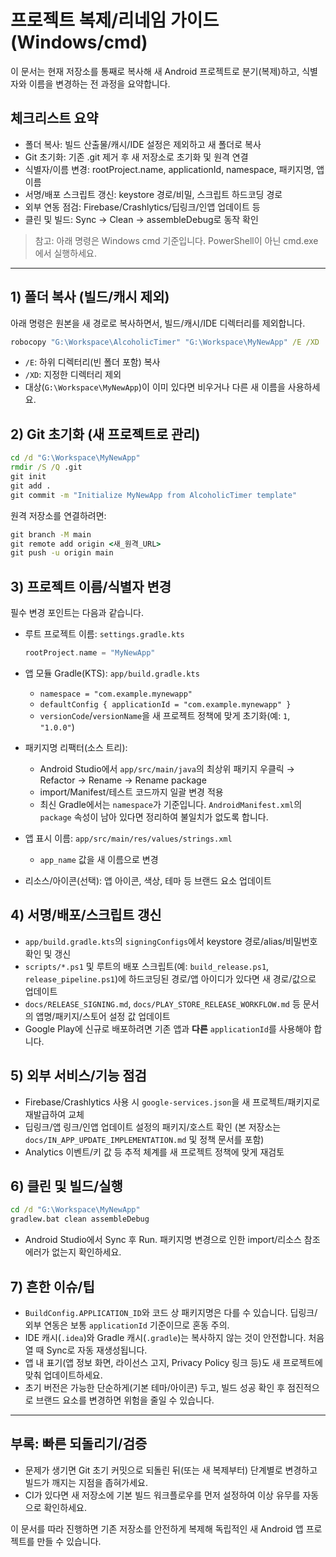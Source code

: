 # 프로젝트 복제/리네임 가이드 (Windows/cmd)

이 문서는 현재 저장소를 통째로 복사해 새 Android 프로젝트로 분기(복제)하고, 식별자와 이름을 변경하는 전 과정을 요약합니다.

## 체크리스트 요약
- 폴더 복사: 빌드 산출물/캐시/IDE 설정은 제외하고 새 폴더로 복사
- Git 초기화: 기존 .git 제거 후 새 저장소로 초기화 및 원격 연결
- 식별자/이름 변경: rootProject.name, applicationId, namespace, 패키지명, 앱 이름
- 서명/배포 스크립트 갱신: keystore 경로/비밀, 스크립트 하드코딩 경로
- 외부 연동 점검: Firebase/Crashlytics/딥링크/인앱 업데이트 등
- 클린 및 빌드: Sync → Clean → assembleDebug로 동작 확인

> 참고: 아래 명령은 Windows cmd 기준입니다. PowerShell이 아닌 cmd.exe에서 실행하세요.

---

## 1) 폴더 복사 (빌드/캐시 제외)
아래 명령은 원본을 새 경로로 복사하면서, 빌드/캐시/IDE 디렉터리를 제외합니다.

```bat
robocopy "G:\Workspace\AlcoholicTimer" "G:\Workspace\MyNewApp" /E /XD .git .gradle build app\build .idea
```

- `/E`: 하위 디렉터리(빈 폴더 포함) 복사
- `/XD`: 지정한 디렉터리 제외
- 대상(`G:\Workspace\MyNewApp`)이 이미 있다면 비우거나 다른 새 이름을 사용하세요.

## 2) Git 초기화 (새 프로젝트로 관리)
```bat
cd /d "G:\Workspace\MyNewApp"
rmdir /S /Q .git
git init
git add .
git commit -m "Initialize MyNewApp from AlcoholicTimer template"
```
원격 저장소를 연결하려면:
```bat
git branch -M main
git remote add origin <새_원격_URL>
git push -u origin main
```

## 3) 프로젝트 이름/식별자 변경
필수 변경 포인트는 다음과 같습니다.

- 루트 프로젝트 이름: `settings.gradle.kts`
  ```kotlin
  rootProject.name = "MyNewApp"
  ```

- 앱 모듈 Gradle(KTS): `app/build.gradle.kts`
  - `namespace = "com.example.mynewapp"`
  - `defaultConfig { applicationId = "com.example.mynewapp" }`
  - `versionCode`/`versionName`을 새 프로젝트 정책에 맞게 초기화(예: `1`, `"1.0.0"`)

- 패키지명 리팩터(소스 트리):
  - Android Studio에서 `app/src/main/java`의 최상위 패키지 우클릭 → Refactor → Rename → Rename package
  - import/Manifest/테스트 코드까지 일괄 변경 적용
  - 최신 Gradle에서는 `namespace`가 기준입니다. `AndroidManifest.xml`의 `package` 속성이 남아 있다면 정리하여 불일치가 없도록 합니다.

- 앱 표시 이름: `app/src/main/res/values/strings.xml`
  - `app_name` 값을 새 이름으로 변경

- 리소스/아이콘(선택): 앱 아이콘, 색상, 테마 등 브랜드 요소 업데이트

## 4) 서명/배포/스크립트 갱신
- `app/build.gradle.kts`의 `signingConfigs`에서 keystore 경로/alias/비밀번호 확인 및 갱신
- `scripts/*.ps1` 및 루트의 배포 스크립트(예: `build_release.ps1`, `release_pipeline.ps1`)에 하드코딩된 경로/앱 아이디가 있다면 새 경로/값으로 업데이트
- `docs/RELEASE_SIGNING.md`, `docs/PLAY_STORE_RELEASE_WORKFLOW.md` 등 문서의 앱명/패키지/스토어 설정 값 업데이트
- Google Play에 신규로 배포하려면 기존 앱과 **다른** `applicationId`를 사용해야 합니다.

## 5) 외부 서비스/기능 점검
- Firebase/Crashlytics 사용 시 `google-services.json`을 새 프로젝트/패키지로 재발급하여 교체
- 딥링크/앱 링크/인앱 업데이트 설정의 패키지/호스트 확인 (본 저장소는 `docs/IN_APP_UPDATE_IMPLEMENTATION.md` 및 정책 문서를 포함)
- Analytics 이벤트/키 값 등 추적 체계를 새 프로젝트 정책에 맞게 재검토

## 6) 클린 및 빌드/실행
```bat
cd /d "G:\Workspace\MyNewApp"
gradlew.bat clean assembleDebug
```
- Android Studio에서 Sync 후 Run. 패키지명 변경으로 인한 import/리소스 참조 에러가 없는지 확인하세요.

## 7) 흔한 이슈/팁
- `BuildConfig.APPLICATION_ID`와 코드 상 패키지명은 다를 수 있습니다. 딥링크/외부 연동은 보통 `applicationId` 기준이므로 혼동 주의.
- IDE 캐시(`.idea`)와 Gradle 캐시(`.gradle`)는 복사하지 않는 것이 안전합니다. 처음 열 때 Sync로 자동 재생성됩니다.
- 앱 내 표기(앱 정보 화면, 라이선스 고지, Privacy Policy 링크 등)도 새 프로젝트에 맞춰 업데이트하세요.
- 초기 버전은 가능한 단순하게(기본 테마/아이콘) 두고, 빌드 성공 확인 후 점진적으로 브랜드 요소를 변경하면 위험을 줄일 수 있습니다.

---

## 부록: 빠른 되돌리기/검증
- 문제가 생기면 Git 초기 커밋으로 되돌린 뒤(또는 새 복제부터) 단계별로 변경하고 빌드가 깨지는 지점을 좁혀가세요.
- CI가 있다면 새 저장소에 기본 빌드 워크플로우를 먼저 설정하여 이상 유무를 자동으로 확인하세요.

이 문서를 따라 진행하면 기존 저장소를 안전하게 복제해 독립적인 새 Android 앱 프로젝트를 만들 수 있습니다.
